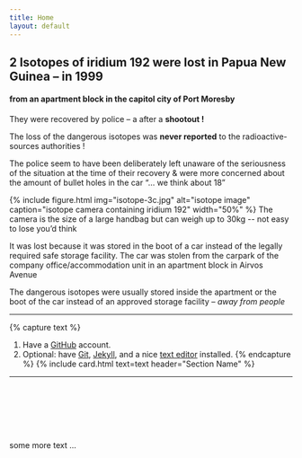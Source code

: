 ```yaml
---
title: Home
layout: default
---
```

## 2 Isotopes of iridium 192 were lost in Papua New Guinea – in 1999
#### from an apartment block in the capitol city of Port Moresby

They were recovered by police – a after a **shootout !**

The loss of the dangerous isotopes was **never reported** to the radioactive-sources authorities !

The police seem to have been deliberately left unaware of the seriousness of the situation at the time of their recovery & were more concerned about the amount of bullet holes in the car “… we think about 18” 


{% include figure.html img="isotope-3c.jpg" alt="isotope image" caption="isotope camera containing iridium 192" width="50%" %}
The camera is the size of a large handbag but can weigh up to 30kg -- not easy to lose you’d think

It was lost because it was stored in the boot of a car instead of the legally required safe storage facility. The car was stolen from the carpark of the company office/accommodation unit in an apartment block in Airvos Avenue

The dangerous isotopes were usually stored inside the apartment or the boot of the car instead of an approved storage facility – *away from people*

---------------

{% capture text %}
1. Have a [GitHub](https://github.com) account.
2. Optional: have [Git](https://git-scm.com/), [Jekyll](https://jekyllrb.com/), and a nice [text editor](https://code.visualstudio.com/) installed.
{% endcapture %}
{% include card.html text=text header="Section Name" %}

-------------

<br/>
<br/>
<br/>
<br/>
<br/>


some more text ...
